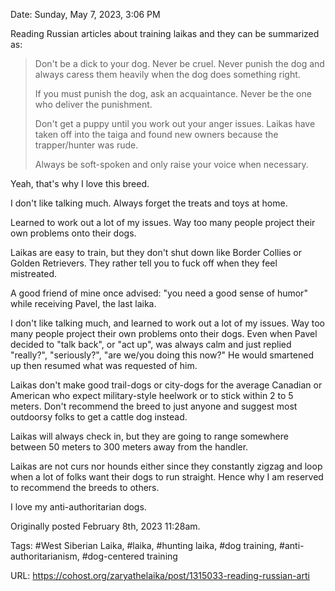 Date: Sunday, May 7, 2023, 3:06 PM

Reading Russian articles about training laikas and they can be summarized as:

> Don't be a dick to your dog. Never be cruel. Never punish the dog and always caress them heavily when the dog does something right.
> 
> If you must punish the dog, ask an acquaintance. Never be the one who deliver the punishment.
> 
> Don't get a puppy until you work out your anger issues. Laikas have taken off into the taiga and found new owners because the trapper/hunter was rude.
> 
> Always be soft-spoken and only raise your voice when necessary.

Yeah, that's why I love this breed.

I don't like talking much. Always forget the treats and toys at home.

Learned to work out a lot of my issues. Way too many people project their own problems onto their dogs.

Laikas are easy to train, but they don't shut down like Border Collies or Golden Retrievers. They rather tell you to fuck off when they feel mistreated.

A good friend of mine once advised: "you need a good sense of humor" while receiving Pavel, the last laika.

I don't like talking much, and learned to work out a lot of my issues. Way too many people project their own problems onto their dogs. Even when Pavel decided to "talk back", or "act up", was always calm and just replied "really?", "seriously?", "are we/you doing this now?" He would smartened up then resumed what was requested of him.<br>

Laikas don't make good trail-dogs or city-dogs for the average Canadian or American who expect military-style heelwork or to stick within 2 to 5 meters. Don't recommend the breed to just anyone and suggest most outdoorsy folks to get a cattle dog instead.<br>

Laikas will always check in, but they are going to range somewhere between 50 meters to 300 meters away from the handler.

Laikas are not curs nor hounds either since they constantly zigzag and loop when a lot of folks want their dogs to run straight. Hence why I am reserved to recommend the breeds to others.

I love my anti-authoritarian dogs.

Originally posted February 8th, 2023 11:28am.

Tags: #West Siberian Laika, #laika, #hunting laika, #dog training, #anti-authoritarianism, #dog-centered training

URL: https://cohost.org/zaryathelaika/post/1315033-reading-russian-arti
